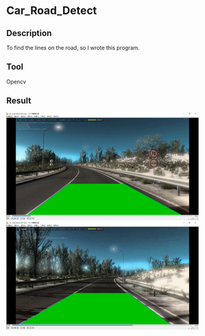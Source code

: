 # Car_Road_Detect
## Description  
To find the lines on the road, so I wrote this program.

## Tool
Opencv

## Result
![image](https://github.com/Microfish31/Car_Road_Detect/blob/main/detect_01.png)
![image](https://github.com/Microfish31/Car_Road_Detect/blob/main/detect_02.png)

